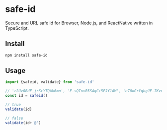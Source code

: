 # safe-id

Secure and URL safe id for Browser, Node.js, and ReactNative written in TypeScript.

## Install

```sh
npm install safe-id
```

## Usage

```ts
import {safeid, validate} from 'safe-id'

// 'r2Uv0BdF_jrSrYTQWk6mn', 'E-sQInvR5SAqCi5EJY1AM', 'e70oGrYqbgJE-7KvnzAzc' etc
const id = safeid()

// true
validate(id)

// false
validate(id+'@')
```
